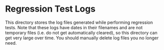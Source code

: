 
# Regression Test Logs

This directory stores the log files generated while performing
regression tests. Note that these logs have dates in their filenames
and are not temporary files (i.e. do not get automatically cleared),
so this directory can get very large over time. You should manually
delete log files you no longer need.
